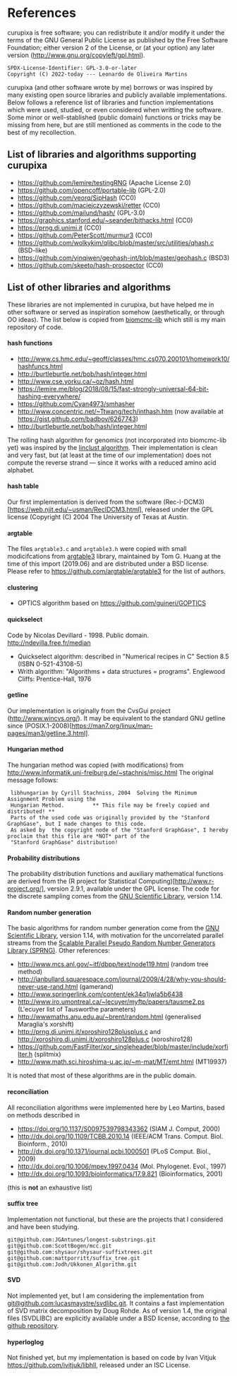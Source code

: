 # References

curupixa is free software; you can redistribute it and/or modify it under the terms of the GNU General Public
License as published by the Free Software Foundation; either version 2 of the License, or (at your option) any later
version (http://www.gnu.org/copyleft/gpl.html).
```
SPDX-License-Identifier: GPL-3.0-or-later
Copyright (C) 2022-today --- Leonardo de Oliveira Martins
```
curupixa (and other software wrote by me) borrows or was inspired by many existing open source libraries and publicly 
available implementations.
Below follows a reference list of libraries and function implementations which were used, studied, or even considered when writting the software. 
Some minor or well-stablished (public domain) functions or tricks may be missing from here, but are still mentioned as comments in the 
code to the best of my recollection.

## List of libraries and algorithms supporting curupixa

* https://github.com/lemire/testingRNG (Apache License 2.0)
* https://github.com/opencoff/portable-lib (GPL-2.0)
* https://github.com/veorq/SipHash (CC0)
* https://github.com/maciejczyzewski/retter (CC0)
* https://github.com/mailund/hash/ (GPL-3.0)
* https://graphics.stanford.edu/~seander/bithacks.html (CC0)
* https://prng.di.unimi.it (CC0)
* https://github.com/PeterScott/murmur3 (CC0) 
* https://github.com/wolkykim/qlibc/blob/master/src/utilities/qhash.c (BSD-like)
* https://github.com/yinqiwen/geohash-int/blob/master/geohash.c (BSD3)
* https://github.com/skeeto/hash-prospector (CC0)


## List of other libraries and algorithms 

These libraries are not implemented in curupixa, but have helped me in other software or served as inspiration somehow
(aesthetically, or through OO ideas). The list below is copied from [biomcmc-lib](https://github.com/quadram-institute-bioscience/biomcmc-lib)
which still is my main repository of code.

#### hash functions

 * http://www.cs.hmc.edu/~geoff/classes/hmc.cs070.200101/homework10/hashfuncs.html
 * http://burtleburtle.net/bob/hash/integer.html 
 * http://www.cse.yorku.ca/~oz/hash.html
 * https://lemire.me/blog/2018/08/15/fast-strongly-universal-64-bit-hashing-everywhere/
 * https://github.com/Cyan4973/smhasher
 * http://www.concentric.net/~Ttwang/tech/inthash.htm (now available at https://gist.github.com/badboy/6267743)
 * http://burtleburtle.net/bob/hash/integer.html

The rolling hash algorithm for genomics (not incorporated into biomcmc-lib yet) was inspired by the [linclust algorithm](https://github.com/soedinglab/MMseqs2). 
Their implementation is clean and very fast, but (at least at the time of our implementation) does not compute the
reverse strand &mdash; since it works with a reduced amino acid alphabet. 
 
#### hash table

Our first implementation is derived from the software (Rec-I-DCM3)[https://web.njit.edu/~usman/RecIDCM3.html], 
released under the GPL license (Copyright (C) 2004 The University of Texas at Austin. 

#### argtable 

The files `argtable3.c` and `argtable3.h` were copied with small modicifcations from [argtable3](https://www.argtable.org/) library, 
maintained by Tom G. Huang at the time of this import (2019.06) and are distributed under a BSD license. 
Please refer to  https://github.com/argtable/argtable3 for the list of authors.

#### clustering

 *  OPTICS algorithm based on https://github.com/guineri/GOPTICS  

#### quickselect
Code by Nicolas Devillard - 1998. Public domain.  http://ndevilla.free.fr/median

 * Quickselect algorithm: described in "Numerical recipes in C" Section 8.5 (ISBN 0-521-43108-5)
 * Writh algorithm: "Algorithms + data structures = programs". Englewood Cliffs: Prentice-Hall, 1976

#### getline

Our implementation is originally from the CvsGui project (http://www.wincvs.org/).
It may be equivalent to the standard GNU getline since (POSIX.1-2008)[https://man7.org/linux/man-pages/man3/getline.3.html].

#### Hungarian method

The hungarian method was copied (with modifications) from http://www.informatik.uni-freiburg.de/~stachnis/misc.html
The original message follows:
```
 libhungarian by Cyrill Stachniss, 2004  Solving the Minimum Assignment Problem using the
 Hungarian Method.         ** This file may be freely copied and distributed! **
 Parts of the used code was originally provided by the "Stanford GraphGase", but I made changes to this code.
 As asked by  the copyright node of the "Stanford GraphGase", I hereby proclaim that this file are *NOT* part of the
 "Stanford GraphGase" distribution!
```

#### Probability distributions

The probability distribution functions and auxiliary mathematical functions are derived from the (R project for Statistical Computing)[http://www.r-project.org/],
version 2.9.1, available under the GPL license.
The code for the discrete sampling comes from the [GNU Scientific Library](https://www.gnu.org/software/gsl/), version 1.14.

#### Random number generation

The basic algorithms for random number generation come from the [GNU Scientific Library](https://www.gnu.org/software/gsl/), version 1.14, with 
motivation for the uncorrelated parallel streams from the [Scalable Parallel Pseudo Random Number Generators Library (SPRNG)](http://www.sprng.org/).
Other references:

* http://www.mcs.anl.gov/~itf/dbpp/text/node119.html (random tree method)
* http://ianbullard.squarespace.com/journal/2009/4/28/why-you-should-never-use-rand.html (gamerand)
* http://www.springerlink.com/content/ek34q1jwla5b6438
* http://www.iro.umontreal.ca/~lecuyer/myftp/papers/tausme2.ps (L'ecuyer list of Tausworthe parameters)
* http://wwwmaths.anu.edu.au/~brent/random.html (generalised Maraglia's xorshift)
* http://prng.di.unimi.it/xoroshiro128plusplus.c and http://xoroshiro.di.unimi.it/xoroshiro128plus.c (xoroshiro128)
* https://github.com/FastFilter/xor_singleheader/blob/master/include/xorfilter.h (splitmix)
* http://www.math.sci.hiroshima-u.ac.jp/~m-mat/MT/emt.html (MT19937)

It is noted that most of these algorithms are in the public domain.

#### reconciliation

All reconciliation algorithms were implemented here by Leo Martins, based on methods described in

* https://doi.org/10.1137/S0097539798343362 (SIAM J. Comput, 2000)
* http://dx.doi.org/10.1109/TCBB.2010.14 (IEEE/ACM Trans. Comput. Biol. Bioinform., 2010)
* http://dx.doi.org/10.1371/journal.pcbi.1000501 (PLoS Comput. Biol., 2009)
* http://dx.doi.org/10.1006/mpev.1997.0434 (Mol. Phylogenet. Evol., 1997)
* http://dx.doi.org/10.1093/bioinformatics/17.9.821 (Bioinformatics, 2001)

(this is **not** an exhaustive list)

#### suffix tree

Implementation not functional, but these are the projects that I considered and have been studying.
```
git@github.com:JGAntunes/longest-substrings.git
git@github.com:ScottBogen/mcc.git
git@github.com:shysaur/shysaur-suffixtrees.git
git@github.com:mattporritt/suffix_tree.git
git@github.com:Jodh/Ukkonen_Algorithm.git
```
#### SVD

Not implemented yet, but I am considering the implementation from [git@github.com:lucasmaystre/svdlibc.git](https://github.com/lucasmaystre/svdlibc).
It contains a fast implementation of SVD matrix decomposition by Doug Rohde.
As of version 1.4, the original files (SVDLIBC) are explicitly available under a BSD license, according to 
[the github repository](https://github.com/lucasmaystre/svdlibc). 

#### hyperloglog

Not finished yet, but my implementation is based on code by Ivan Vitjuk https://github.com/ivitjuk/libhll, 
released under an ISC License.
